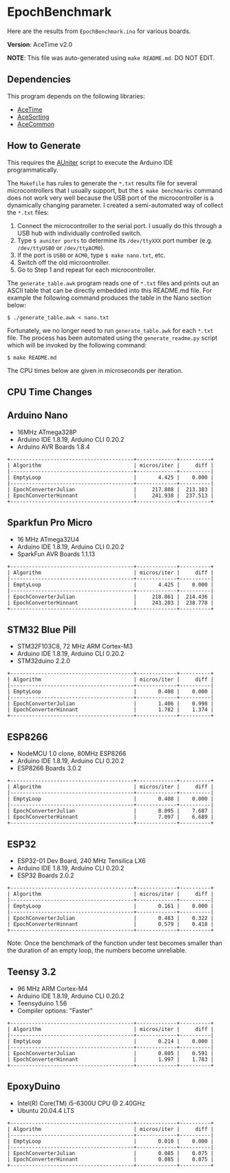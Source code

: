 # EpochBenchmark

Here are the results from `EpochBenchmark.ino` for various boards.

**Version**: AceTime v2.0

**NOTE**: This file was auto-generated using `make README.md`. DO NOT EDIT.

## Dependencies

This program depends on the following libraries:

* [AceTime](https://github.com/bxparks/AceTime)
* [AceSorting](https://github.com/bxparks/AceSorting)
* [AceCommon](https://github.com/bxparks/AceCommon)

## How to Generate

This requires the [AUniter](https://github.com/bxparks/AUniter) script
to execute the Arduino IDE programmatically.

The `Makefile` has rules to generate the `*.txt` results file for several
microcontrollers that I usually support, but the `$ make benchmarks` command
does not work very well because the USB port of the microcontroller is a
dynamically changing parameter. I created a semi-automated way of collect the
`*.txt` files:

1. Connect the microcontroller to the serial port. I usually do this through a
USB hub with individually controlled switch.
2. Type `$ auniter ports` to determine its `/dev/ttyXXX` port number (e.g.
`/dev/ttyUSB0` or `/dev/ttyACM0`).
3. If the port is `USB0` or `ACM0`, type `$ make nano.txt`, etc.
4. Switch off the old microontroller.
5. Go to Step 1 and repeat for each microcontroller.

The `generate_table.awk` program reads one of `*.txt` files and prints out an
ASCII table that can be directly embedded into this README.md file. For example
the following command produces the table in the Nano section below:

```
$ ./generate_table.awk < nano.txt
```

Fortunately, we no longer need to run `generate_table.awk` for each `*.txt`
file. The process has been automated using the `generate_readme.py` script which
will be invoked by the following command:
```
$ make README.md
```

The CPU times below are given in microseconds per iteration.

## CPU Time Changes

## Arduino Nano

* 16MHz ATmega328P
* Arduino IDE 1.8.19, Arduino CLI 0.20.2
* Arduino AVR Boards 1.8.4

```
+----------------------------------------+-------------+----------+
| Algorithm                              | micros/iter |     diff |
|----------------------------------------+-------------+----------|
| EmptyLoop                              |       4.425 |    0.000 |
|----------------------------------------+-------------+----------|
| EpochConverterJulian                   |     217.808 |  213.383 |
| EpochConverterHinnant                  |     241.938 |  237.513 |
+----------------------------------------+-------------+----------+

```

## Sparkfun Pro Micro

* 16 MHz ATmega32U4
* Arduino IDE 1.8.19, Arduino CLI 0.20.2
* SparkFun AVR Boards 1.1.13

```
+----------------------------------------+-------------+----------+
| Algorithm                              | micros/iter |     diff |
|----------------------------------------+-------------+----------|
| EmptyLoop                              |       4.425 |    0.000 |
|----------------------------------------+-------------+----------|
| EpochConverterJulian                   |     218.861 |  214.436 |
| EpochConverterHinnant                  |     243.203 |  238.778 |
+----------------------------------------+-------------+----------+

```

## STM32 Blue Pill

* STM32F103C8, 72 MHz ARM Cortex-M3
* Arduino IDE 1.8.19, Arduino CLI 0.20.2
* STM32duino 2.2.0

```
+----------------------------------------+-------------+----------+
| Algorithm                              | micros/iter |     diff |
|----------------------------------------+-------------+----------|
| EmptyLoop                              |       0.408 |    0.000 |
|----------------------------------------+-------------+----------|
| EpochConverterJulian                   |       1.406 |    0.998 |
| EpochConverterHinnant                  |       1.782 |    1.374 |
+----------------------------------------+-------------+----------+

```

## ESP8266

* NodeMCU 1.0 clone, 80MHz ESP8266
* Arduino IDE 1.8.19, Arduino CLI 0.20.2
* ESP8266 Boards 3.0.2

```
+----------------------------------------+-------------+----------+
| Algorithm                              | micros/iter |     diff |
|----------------------------------------+-------------+----------|
| EmptyLoop                              |       0.408 |    0.000 |
|----------------------------------------+-------------+----------|
| EpochConverterJulian                   |       8.095 |    7.687 |
| EpochConverterHinnant                  |       7.097 |    6.689 |
+----------------------------------------+-------------+----------+

```

## ESP32

* ESP32-01 Dev Board, 240 MHz Tensilica LX6
* Arduino IDE 1.8.19, Arduino CLI 0.20.2
* ESP32 Boards 2.0.2

```
+----------------------------------------+-------------+----------+
| Algorithm                              | micros/iter |     diff |
|----------------------------------------+-------------+----------|
| EmptyLoop                              |       0.161 |    0.000 |
|----------------------------------------+-------------+----------|
| EpochConverterJulian                   |       0.483 |    0.322 |
| EpochConverterHinnant                  |       0.579 |    0.418 |
+----------------------------------------+-------------+----------+

```

Note: Once the benchmark of the function under test becomes smaller than the
duration of an empty loop, the numbers become unreliable.

## Teensy 3.2

* 96 MHz ARM Cortex-M4
* Arduino IDE 1.8.19, Arduino CLI 0.20.2
* Teensyduino 1.56
* Compiler options: "Faster"

```
+----------------------------------------+-------------+----------+
| Algorithm                              | micros/iter |     diff |
|----------------------------------------+-------------+----------|
| EmptyLoop                              |       0.214 |    0.000 |
|----------------------------------------+-------------+----------|
| EpochConverterJulian                   |       0.805 |    0.591 |
| EpochConverterHinnant                  |       1.997 |    1.783 |
+----------------------------------------+-------------+----------+

```

## EpoxyDuino

* Intel(R) Core(TM) i5-6300U CPU @ 2.40GHz
* Ubuntu 20.04.4 LTS

```
+----------------------------------------+-------------+----------+
| Algorithm                              | micros/iter |     diff |
|----------------------------------------+-------------+----------|
| EmptyLoop                              |       0.010 |    0.000 |
|----------------------------------------+-------------+----------|
| EpochConverterJulian                   |       0.085 |    0.075 |
| EpochConverterHinnant                  |       0.085 |    0.075 |
+----------------------------------------+-------------+----------+

```

